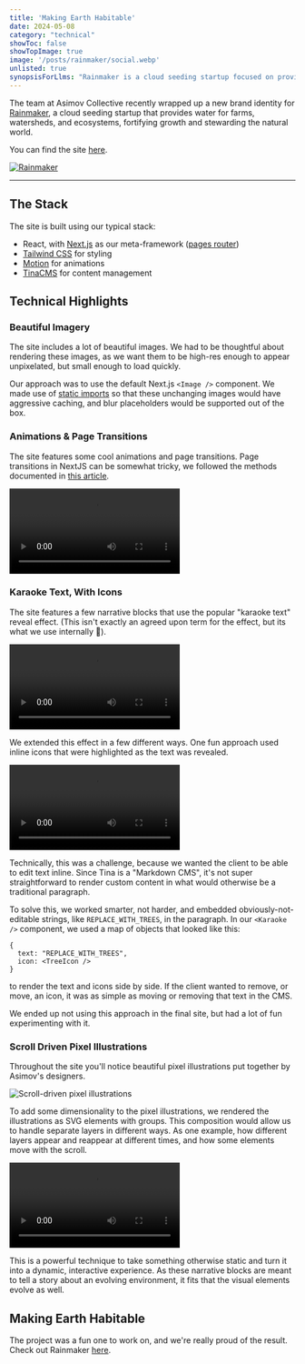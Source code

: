 ```yaml
---
title: 'Making Earth Habitable' 
date: 2024-05-08
category: "technical"
showToc: false
showTopImage: true
image: '/posts/rainmaker/social.webp'
unlisted: true
synopsisForLlms: "Rainmaker is a cloud seeding startup focused on providing water for farms, watersheds, and ecosystems, with a website built by Asimov Collective using React, Next.js (pages router), Tailwind CSS, Motion for animations, and TinaCMS for content management. The site features several technical innovations including optimized high-resolution imagery using Next.js Image component with static imports for aggressive caching and blur placeholders, smooth page transitions implemented using custom techniques to overcome NextJS limitations, 'karaoke text' reveal effects with integrated icons (allowing client editing through embedded placeholder strings in markdown), and dynamic scroll-driven pixel illustrations constructed as layered SVG elements that create dimensional movement and storytelling as users scroll. The result is a visually striking website that effectively communicates Rainmaker's mission of environmental stewardship through thoughtful technical implementation and beautiful design."
---
```


The team at Asimov Collective recently wrapped up a new brand identity for [Rainmaker](https://x.com/RainmakerCorp), a cloud seeding startup that provides water for farms, watersheds, and ecosystems, fortifying growth and stewarding the natural world.

You can find the site [here](https://www.rainmaker.com/).

[![Rainmaker](/posts/rainmaker/social.webp)](https://rainmaker.com/)

---

## The Stack

The site is built using our typical stack: 
* React, with [Next.js](https://nextjs.org/) as our meta-framework ([pages router](https://nextjs.org/docs/pages))
* [Tailwind CSS](https://tailwindcss.com/) for styling 
* [Motion](https://motion.dev/) for animations
* [TinaCMS](https://tina.io/) for content management

## Technical Highlights

### Beautiful Imagery

The site includes a lot of beautiful images. We had to be thoughtful about rendering these images, as we want them to be high-res enough to appear unpixelated, but small enough to load quickly. 

Our approach was to use the default Next.js `<Image />` component. We made use of [static imports](https://nextjs.org/docs/pages/building-your-application/optimizing/images#local-images) so that these unchanging images would have aggressive caching, and blur placeholders would be supported out of the box.


### Animations & Page Transitions

The site features some cool animations and page transitions. Page transitions in NextJS can be somewhat tricky, we followed the methods documented in [this article](https://blog.olivierlarose.com/articles/nextjs-page-transition-guide).

<video controls className='w-full'>
    <source src="/posts/rainmaker/page-transition.mp4" type="video/mp4" />
</video>

### Karaoke Text, With Icons

The site features a few narrative blocks that use the popular "karaoke text" reveal effect. (This isn't exactly an agreed upon term for the effect, but its what we use internally 🤷).

<video controls className='w-full'>
    <source src="/posts/rainmaker/karaoke.mp4" type="video/mp4" />
</video>

We extended this effect in a few different ways. One fun approach used inline icons that were highlighted as the text was revealed.

<video controls className='w-full'>
    <source src="/posts/rainmaker/karaoke-with-icons.mp4" type="video/mp4" />
</video>

Technically, this was a challenge, because we wanted the client to be able to edit text inline. Since Tina is a "Markdown CMS", it's not super straightforward to render custom content in what would otherwise be a traditional paragraph.

To solve this, we worked smarter, not harder, and embedded obviously-not-editable strings, like `REPLACE_WITH_TREES`, in the paragraph. In our `<Karaoke />` component, we used a map of objects that looked like this:

```
{
  text: "REPLACE_WITH_TREES",
  icon: <TreeIcon />
}
```

to render the text and icons side by side. If the client wanted to remove, or move, an icon, it was as simple as moving or removing that text in the CMS.

We ended up not using this approach in the final site, but had a lot of fun experimenting with it.

### Scroll Driven Pixel Illustrations

Throughout the site you'll notice beautiful pixel illustrations put together by Asimov's designers.

<img src="/posts/rainmaker/illustration.webp" alt="Scroll-driven pixel illustrations" width={1000} height={1000} className='w-full h-auto' />

To add some dimensionality to the pixel illustrations, we rendered the illustrations as SVG elements with groups. This composition would allow us to handle separate layers in different ways. As one example, how different layers appear and reappear at different times, and how some elements move with the scroll.

<video controls className='w-full'>
    <source src="/posts/rainmaker/scroll-driven-illustrations.mp4" type="video/mp4" />
</video>

This is a powerful technique to take something otherwise static and turn it into a dynamic, interactive experience. As these narrative blocks are meant to tell a story about an evolving environment, it fits that the visual elements evolve as well.

## Making Earth Habitable

The project was a fun one to work on, and we're really proud of the result. Check out Rainmaker [here](https://rainmaker.com/).